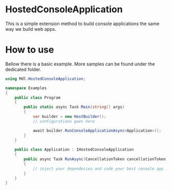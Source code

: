 # HostedConsoleApplication

This is a simple extension method to build console applications the same way we build web apps.

# How to use

Bellow there is a basic example.
More samples can be found under the dedicated folder. 

```c#
using Mdl.HostedConsoleApplication;

namespace Examples
{
    public class Program
    {
        public static async Task Main(string[] args)
        {
            var builder = new HostBuilder();
            // configurations goes here

            await builder.RunConsoleApplicationAsync<Application>();
        }
    }
    
    public class Application : IHostedConsoleApplication
    {
        public async Task RunAsync(CancellationToken cancellationToken)
        {
            // inject your dependecies and code your best console app :) 
        }
    }
}
```
